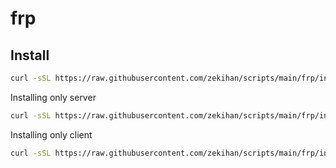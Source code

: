 # frp

## Install

```bash
curl -sSL https://raw.githubusercontent.com/zekihan/scripts/main/frp/install.sh | bash
```

Installing only server
```bash
curl -sSL https://raw.githubusercontent.com/zekihan/scripts/main/frp/install.sh | bash -s server
```

Installing only client
```bash
curl -sSL https://raw.githubusercontent.com/zekihan/scripts/main/frp/install.sh | bash -s client
```
